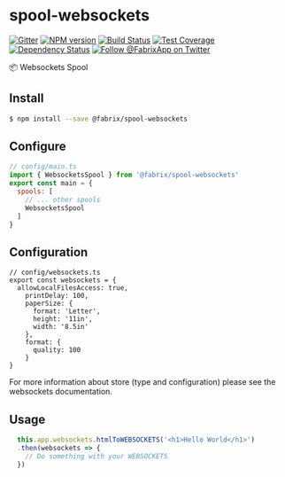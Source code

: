 # spool-websockets

[![Gitter][gitter-image]][gitter-url]
[![NPM version][npm-image]][npm-url]
[![Build Status][ci-image]][ci-url]
[![Test Coverage][coverage-image]][coverage-url]
[![Dependency Status][daviddm-image]][daviddm-url]
[![Follow @FabrixApp on Twitter][twitter-image]][twitter-url]

:package: Websockets Spool


## Install
```sh
$ npm install --save @fabrix/spool-websockets
```

## Configure

```js
// config/main.ts
import { WebsocketsSpool } from '@fabrix/spool-websockets'
export const main = {
  spools: [
    // ... other spools
    WebsocketsSpool
  ]
}
```

## Configuration

```
// config/websockets.ts
export const websockets = {
  allowLocalFilesAccess: true,
    printDelay: 100,
    paperSize: {
      format: 'Letter',
      height: '11in',
      width: '8.5in'
    },
    format: {
      quality: 100
    }
}
```

For more information about store (type and configuration) please see the websockets documentation.

## Usage

```js
  this.app.websockets.htmlToWEBSOCKETS('<h1>Hello World</h1>')
  .then(websockets => {
    // Do something with your WEBSOCKETS
  })
```

[npm-image]: https://img.shields.io/npm/v/@fabrix/spool-websockets.svg?style=flat-square
[npm-url]: https://npmjs.org/package/@fabrix/spool-websockets
[ci-image]: https://img.shields.io/circleci/project/github/fabrix-app/spool-websockets/master.svg
[ci-url]: https://circleci.com/gh/fabrix-app/spool-websockets/tree/master
[daviddm-image]: http://img.shields.io/david/fabrix-app/spool-websockets.svg?style=flat-square
[daviddm-url]: https://david-dm.org/fabrix-app/spool-websockets
[gitter-image]: http://img.shields.io/badge/+%20GITTER-JOIN%20CHAT%20%E2%86%92-1DCE73.svg?style=flat-square
[gitter-url]: https://gitter.im/fabrix-app/fabrix
[twitter-image]: https://img.shields.io/twitter/follow/FabrixApp.svg?style=social
[twitter-url]: https://twitter.com/FabrixApp
[coverage-image]: https://img.shields.io/codeclimate/coverage/github/fabrix-app/spool-websockets.svg?style=flat-square
[coverage-url]: https://codeclimate.com/github/fabrix-app/spool-websockets/coverage

